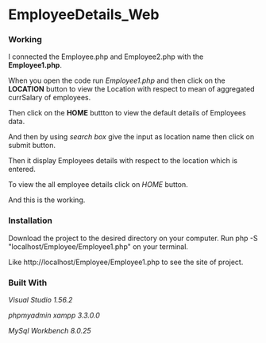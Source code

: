 # EmployeeDetails_Web
### Working
I connected the Employee.php and Employee2.php with the **Employee1.php**.

When you open the code run *Employee1.php* and then click on the **LOCATION** button to view the Location with respect to mean of aggregated currSalary of employees.

Then click on the **HOME** buttton to view the default details of Employees data.

And then by using *search box* give the input as location name then click on submit button.

Then it display Employees details with respect to the location which is entered.

To view the all employee details click on *HOME* button.

And this is the working.

### Installation
Download the project to the desired directory on your computer.
Run php -S "localhost/Employee/Employee1.php" on your terminal.

Like http://localhost/Employee/Employee1.php to see the site of project.

### Built With
*Visual Studio 1.56.2*

*phpmyadmin xampp 3.3.0.0*

*MySql Workbench 8.0.25*
